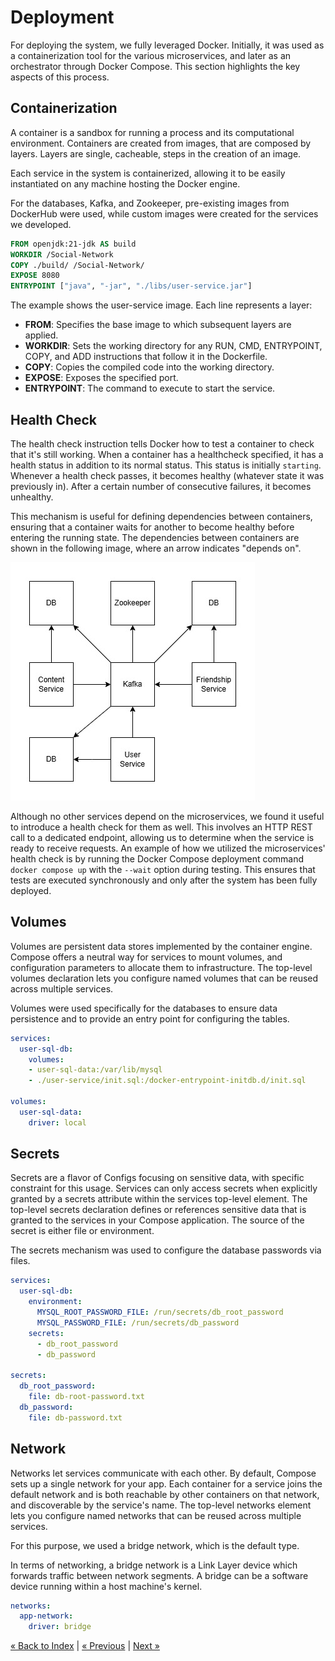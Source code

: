# Deployment
For deploying the system, we fully leveraged Docker.
Initially, it was used as a containerization tool for the various microservices, 
and later as an orchestrator through Docker Compose. This section highlights the key aspects of this process.

## Containerization
A container is a sandbox for running a process and its computational environment.
Containers are created from images, that are composed by layers.
Layers are single, cacheable, steps in the creation of an image.

Each service in the system is containerized, allowing it to be easily instantiated on any machine hosting the Docker engine.

For the databases, Kafka, and Zookeeper, pre-existing images from DockerHub were used, 
while custom images were created for the services we developed.

```dockerfile
FROM openjdk:21-jdk AS build
WORKDIR /Social-Network
COPY ./build/ /Social-Network/
EXPOSE 8080
ENTRYPOINT ["java", "-jar", "./libs/user-service.jar"]
```

The example shows the user-service image. Each line represents a layer:

- **FROM**: Specifies the base image to which subsequent layers are applied.
- **WORKDIR**: Sets the working directory for any RUN, CMD, ENTRYPOINT, COPY, and ADD instructions that follow it in the Dockerfile.
- **COPY**: Copies the compiled code into the working directory.
- **EXPOSE**: Exposes the specified port.
- **ENTRYPOINT**: The command to execute to start the service.

## Health Check
The health check instruction tells Docker how to test a container to check that it's still working.
When a container has a healthcheck specified, it has a health status in addition to its normal status. 
This status is initially `starting`. Whenever a health check passes, it becomes healthy 
(whatever state it was previously in). After a certain number of consecutive failures, it becomes unhealthy.

This mechanism is useful for defining dependencies between containers, 
ensuring that a container waits for another to become healthy before entering the running state.
The dependencies between containers are shown in the following image, where an arrow indicates "depends on".

![Dependencies](./img/Dependencies.jpg)

Although no other services depend on the microservices, we found it useful to introduce a health check for them as well. 
This involves an HTTP REST call to a dedicated endpoint, allowing us to determine when the service is ready to receive requests.
An example of how we utilized the microservices' health check is by running the Docker Compose deployment command 
`docker compose up` with the `--wait` option during testing. 
This ensures that tests are executed synchronously and only after the system has been fully deployed.

## Volumes
Volumes are persistent data stores implemented by the container engine. Compose offers a neutral way for services to mount volumes, 
and configuration parameters to allocate them to infrastructure. 
The top-level volumes declaration lets you configure named volumes that can be reused across multiple services.

Volumes were used specifically for the databases to ensure data persistence 
and to provide an entry point for configuring the tables.
```yaml
services:
  user-sql-db:
    volumes:
    - user-sql-data:/var/lib/mysql
    - ./user-service/init.sql:/docker-entrypoint-initdb.d/init.sql

volumes:
  user-sql-data:
    driver: local
```

## Secrets
Secrets are a flavor of Configs focusing on sensitive data, with specific constraint for this usage.
Services can only access secrets when explicitly granted by a secrets attribute within the services top-level element.
The top-level secrets declaration defines or references sensitive data that is granted to the services in your 
Compose application. The source of the secret is either file or environment.

The secrets mechanism was used to configure the database passwords via files.
```yaml
services:
  user-sql-db:
    environment:
      MYSQL_ROOT_PASSWORD_FILE: /run/secrets/db_root_password
      MYSQL_PASSWORD_FILE: /run/secrets/db_password
    secrets:
      - db_root_password
      - db_password

secrets:
  db_root_password:
    file: db-root-password.txt
  db_password:
    file: db-password.txt
```

## Network
Networks let services communicate with each other. By default, Compose sets up a single network for your app. 
Each container for a service joins the default network and is both reachable by other containers on that network, 
and discoverable by the service's name. 
The top-level networks element lets you configure named networks that can be reused across multiple services.

For this purpose, we used a bridge network, which is the default type.

In terms of networking, a bridge network is a Link Layer device which forwards traffic between network segments. 
A bridge can be a software device running within a host machine's kernel.

```yaml
networks:
  app-network:
    driver: bridge
```

[« Back to Index](../docs.md) | [« Previous](../devops/ci.md) | [Next »](../conclusions/conclusions.md)